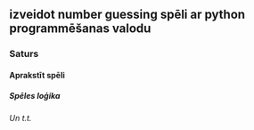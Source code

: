## izveidot number guessing spēli ar python programmēšanas valodu

### Saturs

#### Aprakstīt spēli

##### Spēles loģika

###### Un t.t.
